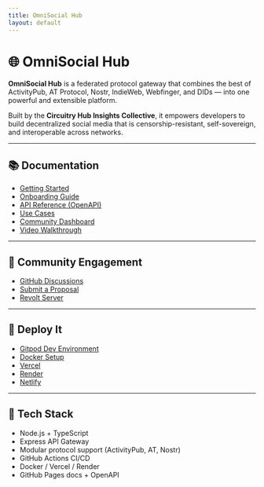 ```yaml
---
title: OmniSocial Hub
layout: default
---
```


# 🌐 OmniSocial Hub

**OmniSocial Hub** is a federated protocol gateway that combines the best of ActivityPub, AT Protocol, Nostr, IndieWeb, Webfinger, and DIDs — into one powerful and extensible platform.

Built by the **Circuitry Hub Insights Collective**, it empowers developers to build decentralized social media that is censorship-resistant, self-sovereign, and interoperable across networks.

---

## 📚 Documentation

- [Getting Started](./build.md)
- [Onboarding Guide](../ONBOARDING.md)
- [API Reference (OpenAPI)](./api/openapi.yaml)
- [Use Cases](./use-cases.md)
- [Community Dashboard](./community.md)
- [Video Walkthrough](./video.md)

---

## 💬 Community Engagement

- [GitHub Discussions](https://github.com/beitmenotyou-com/omnisocial-hub/discussions)
- [Submit a Proposal](https://github.com/beitmenotyou-com/omnisocial-hub/issues/new?template=proposal.md)
- [Revolt Server](https://revolt.chat/invite/YOUR-SERVER-ID)

---

## 🚀 Deploy It

- [Gitpod Dev Environment](https://gitpod.io/#https://github.com/beitmenotyou-com/omnisocial-hub)
- [Docker Setup](../Dockerfile)
- [Vercel](https://vercel.com/new/import?s=https://github.com/beitmenotyou-com/omnisocial-hub)
- [Render](https://render.com/deploy?repo=https://github.com/beitmenotyou-com/omnisocial-hub)
- [Netlify](https://app.netlify.com/start/deploy?repository=https://github.com/beitmenotyou-com/omnisocial-hub)

---

## 🔧 Tech Stack

- Node.js + TypeScript
- Express API Gateway
- Modular protocol support (ActivityPub, AT, Nostr)
- GitHub Actions CI/CD
- Docker / Vercel / Render
- GitHub Pages docs + OpenAPI
